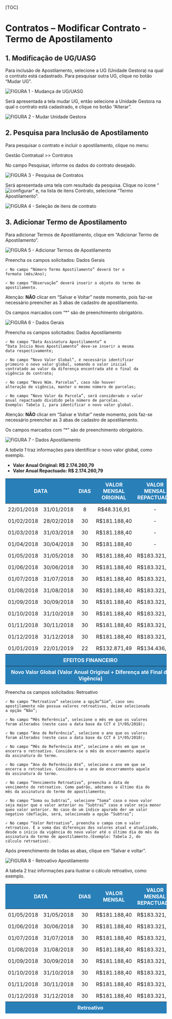 [TOC]

# Contratos – Modificar Contrato -Termo de Apostilamento

## 1. Modificação de UG/UASG
Para inclusão de Apostilamento, selecione a UG (Unidade Gestora) na qual
o contrato está cadastrado. Para pesquisar outra UG, clique no botão
“Mudar UG”.

![FIGURA 1 - Mudança de UG/UASG](./images/figura1.JPG)

Será apresentada a tela mudar UG, então selecione a Unidade Gestora na
qual o contrato está cadastrado, e clique no botão “Alterar”.

![FIGURA 2 - Mudar Unidade Gestora](./images/figura2.JPG)

## 2. Pesquisa para Inclusão de Apostilamento

Para pesquisar o contrato e incluir o apostilamento, clique no menu:

Gestão Contratual >> Contratos

No campo Pesquisar, informe os dados do contrato desejado.

![FIGURA 3 - Pesquisa de Contratos](./images/figura3.JPG)

Será apresentada uma tela com resultado da pesquisa.
Clique no ícone “![configurar](../../../icons/configurar.JPG)“ e, na lista de itens Contrato, selecione
“Termo Apostilamento”.

![FIGURA 4 - Seleção de itens de contrato](./images/figura4.JPG)

## 3. Adicionar Termo de Apostilamento

Para adicionar Termos de Apostilamento, clique em “Adicionar Termo de
Apostilamento”.

![FIGURA 5 - Adicionar Termos de Apostilamento](./images/figura5.JPG)

Preencha os campos solicitados: Dados Gerais

    ✓ No campo “Número Termo Apostilamento” deverá ter o
    formato (mês/Ano);

    ✓ No campo “Observação” deverá inserir o objeto do termo de
    apostilamento.

Atenção: **NÃO** clicar em “Salvar e Voltar” neste momento, pois faz-se
necessário preencher as 3 abas de cadastro de apostilamento.

Os campos marcados com “*” são de preenchimento obrigatório.

![FIGURA 6 - Dados Gerais](./images/figura6.JPG)

Preencha os campos solicitados: Dados Apostilamento

    ✓ No campo “Data Assinatura Apostilamento” e
    “Data Início Novo Apostilamento” deve-se inserir a mesma
    data respectivamente;

    ✓ No campo “Novo Valor Global”, é necessário identificar
    primeiro o novo valor global, somando o valor inicial
    contratado ao valor da diferença encontrada até o final da
    vigência do contrato;

    ✓ No campo “Novo Núm. Parcelas”, caso não houver
    alteração de vigência, manter o mesmo número de parcelas;

    ✓ No campo “Novo Valor da Parcela”, será considerado o valor
    anual repactuado dividido pelo número de parcelas.
    Exemplo: Tabela 1, para identificar o novo valor global.

Atenção: **NÃO** clicar em “Salvar e Voltar” neste momento,
pois faz-se necessário preencher as 3 abas de cadastro de
apostilamento.

Os campos marcados com “*” são de preenchimento obrigatório.

![FIGURA 7 - Dados Apostilamento](./images/figura7.JPG)

A *tabela 1* traz informações para identificar o novo valor global,
como exemplo.

- **Valor Anual Original: R$ 2.174.260,79**
- **Valor Anual Repactuado: R$ 2.174.260,79**

<style>
    table{
        border: 0 ;
    }
    thead{
        color: white;
        background-color: #2980B9;
    }
    td, th{
        padding: 0.5rem;
        text-align: center;
    }
    th {
        color: white;
    }
</style>
<table>
    <thead>
        <tr>
            <th colspan="2">DATA</th>
            <th>DIAS</th>
            <th>VALOR MENSAL ORIGINAL</th>
            <th>VALOR MENSAL REPACTUADO</th>
            <th>DIFERENÇA</th>
        </tr>
    </thead>
    <tbody>
        <tr>
            <td>22/01/2018</td>
            <td>31/01/2018</td> 
            <td>8</td>
            <td>R$48.316,91</td>
            <td>-</td>
            <td>-</td>
        </tr>
        <tr>
            <td>01/02/2018</td>
            <td>28/02/2018</td> 
            <td>30</td>
            <td>R$181.188,40</td>
            <td>-</td>
            <td>-</td>
        </tr>
        <tr>
            <td>01/03/2018</td>
            <td>31/03/2018</td> 
            <td>30</td>
            <td>R$181.188,40</td>
            <td>-</td>
            <td>-</td>
        </tr>
        <tr>
            <td>01/04/2018</td>
            <td>30/04/2018</td> 
            <td>30</td>
            <td>R$181.188,40</td>
            <td>-</td>
            <td>-</td>
        </tr>
        <tr>
            <td>01/05/2018</td>
            <td>31/05/2018</td> 
            <td>30</td>
            <td>R$181.188,40</td>
            <td>R$183.321,95</td>
            <td>R$2.133,55</td>
        </tr>
        <tr>
            <td>01/06/2018</td>
            <td>30/06/2018</td> 
            <td>30</td>
            <td>R$181.188,40</td>
            <td>R$183.321,95</td>
            <td>R$2.133,55</td>
        </tr>
        <tr>
            <td>01/07/2018</td>
            <td>31/07/2018</td> 
            <td>30</td>
            <td>R$181.188,40</td>
            <td>R$183.321,95</td>
            <td>R$2.133,55</td>
        </tr>
        <tr>
            <td>01/08/2018</td>
            <td>31/08/2018</td> 
            <td>30</td>
            <td>R$181.188,40</td>
            <td>R$183.321,95</td>
            <td>R$2.133,55</td>
        </tr>
        <tr>
            <td>01/09/2018</td>
            <td>30/09/2018</td> 
            <td>30</td>
            <td>R$181.188,40</td>
            <td>R$183.321,95</td>
            <td>R$2.133,55</td>
        </tr>
        <tr>
            <td>01/10/2018</td>
            <td>31/10/2018</td> 
            <td>30</td>
            <td>R$181.188,40</td>
            <td>R$183.321,95</td>
            <td>R$2.133,55</td>
        </tr>
        <tr>
            <td>01/11/2018</td>
            <td>30/11/2018</td> 
            <td>30</td>
            <td>R$181.188,40</td>
            <td>R$183.321,95</td>
            <td>R$2.133,55</td>
        </tr>
        <tr>
            <td>01/12/2018</td>
            <td>31/12/2018</td> 
            <td>30</td>
            <td>R$181.188,40</td>
            <td>R$183.321,95</td>
            <td>R$2.133,55</td>
        </tr>
        <tr>
            <td>01/01/2019</td>
            <td>22/01/2019</td> 
            <td>22</td>
            <td>R$132.871,49</td>
            <td>R$134.436,10</td>
            <td>R$1.564,61</td>
        </tr>
    </tbody>
    <thead>
        <tr>
            <th colspan="5">EFEITOS FINANCEIRO</th>
            <th>R$18.633,03</th>
        </tr>
        <tr>
            <th colspan="5">Novo Valor Global (Valor Anual Original + Diferença até Final da Vigência)</th>
            <th>R$2.192.893,82</th>
        </tr>
    </thead>
</table>

Preencha os campos solicitados: Retroativo

    ✓ No campo “Retroativo” selecione a opção“Sim”, caso seu
    apostilamento não possua valores retroativos, deixe selecionada
    a opção “Não”;

    ✓ No campo “Mês Referência”, selecione o mês em que os valores
    foram alterados (neste caso a data base da CCT é 1º/05/2018);

    ✓ No campo “Ano de Referência”, selecione o ano que os valores
    foram alterados (neste caso a data base da CCT é 1º/05/2018);

    ✓ No campo “Mês de Referência Até”, selecione o mês em que se
    encerra o retroativo. Considera-se o mês de encerramento aquele
    da assinatura do termo.

    ✓ No campo “Ano de Referência Até”, selecione o ano em que se
    encerra o retroativo. Considera-se o ano de encerramento aquele
    da assinatura do termo.

    ✓ No campo “Vencimento Retroativo”, preencha a data de
    vencimento do retroativo. Como padrão, adotamos o último dia do
    mês da assinatura do termo de apostilamento;

    ✓ No campo “Soma ou Subtrai”, selecione “Soma” caso o novo valor
    seja maior que o valor anterior ou “Subtrai” caso o valor seja menor
    queo valor anterior. No caso de um índice apurado der um valor
    negativo (deflação, será, selecionado a opção “Subtrai”;

    ✓ No campo “Valor Retroativo”, preencha o campo com o valor
    retroativo. É a soma das diferenças dos valores atual e atualizado,
    desde o início da vigência do novo valor até o último dia do mês da
    assinatura do termo de apostilamento.(Exemplo: Tabela 2, do
    cálculo retroativo).

Após preenchimento de todas as abas, clique em “Salvar e voltar”.

![FIGURA 8 - Retroativo Apostilamento](./images/figura8.JPG)

A tabela 2 traz informações para ilustrar o cálculo retroativo,
como exemplo.

<table>
    <thead>
        <tr>
            <th colspan="2">DATA</th>
            <th>DIAS</th>
            <th>VALOR MENSAL</th>
            <th>VALOR MENSAL REPACTUADO</th>
            <th>DIFERENÇA</th>
        </tr>
    </thead>
    <tbody>
        <tr>
            <td>01/05/2018</td>
            <td>31/05/2018</td> 
            <td>30</td>
            <td>R$181.188,40</td>
            <td>R$183.321,95</td>
            <td>R$2.133,55</td>
        </tr>
        <tr>
            <td>01/06/2018</td>
            <td>30/06/2018</td> 
            <td>30</td>
            <td>R$181.188,40</td>
            <td>R$183.321,95</td>
            <td>R$2.133,55</td>
        </tr>
        <tr>
            <td>01/07/2018</td>
            <td>31/07/2018</td> 
            <td>30</td>
            <td>R$181.188,40</td>
            <td>R$183.321,95</td>
            <td>R$2.133,55</td>
        </tr>
        <tr>
            <td>01/08/2018</td>
            <td>31/08/2018</td> 
            <td>30</td>
            <td>R$181.188,40</td>
            <td>R$183.321,95</td>
            <td>R$2.133,55</td>
        </tr>
        <tr>
            <td>01/09/2018</td>
            <td>30/09/2018</td> 
            <td>30</td>
            <td>R$181.188,40</td>
            <td>R$183.321,95</td>
            <td>R$2.133,55</td>
        </tr>
        <tr>
            <td>01/10/2018</td>
            <td>31/10/2018</td> 
            <td>30</td>
            <td>R$181.188,40</td>
            <td>R$183.321,95</td>
            <td>R$2.133,55</td>
        </tr>
        <tr>
            <td>01/11/2018</td>
            <td>30/11/2018</td> 
            <td>30</td>
            <td>R$181.188,40</td>
            <td>R$183.321,95</td>
            <td>R$2.133,55</td>
        </tr>
        <tr>
            <td>01/12/2018</td>
            <td>31/12/2018</td> 
            <td>30</td>
            <td>R$181.188,40</td>
            <td>R$183.321,95</td>
            <td>R$2.133,55</td>
        </tr>
    </tbody>
    <thead>
        <tr>
            <th colspan="5">Retroativo</th>
            <th>R$17.068,43</th>
        </tr>
    </thead>
</table>
